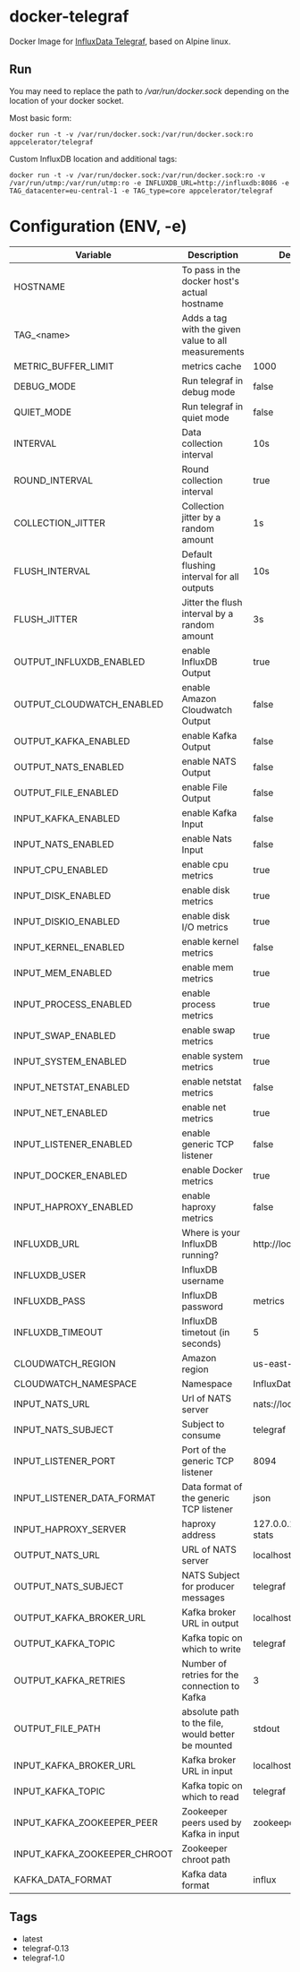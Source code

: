 # docker-telegraf

Docker Image for [InfluxData Telegraf](https://influxdata.com/time-series-platform/telegraf/), based on Alpine linux.

## Run

You may need to replace the path to */var/run/docker.sock* depending on the location of your docker socket.

Most basic form:

    docker run -t -v /var/run/docker.sock:/var/run/docker.sock:ro appcelerator/telegraf

Custom InfluxDB location and additional tags:

    docker run -t -v /var/run/docker.sock:/var/run/docker.sock:ro -v /var/run/utmp:/var/run/utmp:ro -e INFLUXDB_URL=http://influxdb:8086 -e TAG_datacenter=eu-central-1 -e TAG_type=core appcelerator/telegraf

# Configuration (ENV, -e)

Variable | Description | Default value | Sample value 
-------- | ----------- | ------------- | ------------
HOSTNAME | To pass in the docker host's actual hostname | | localhost
TAG_\<name\> | Adds a tag with the given value to all measurements | | TAG_datacenter=eu-central-1
METRIC_BUFFER_LIMIT | metrics cache | 1000 |
DEBUG_MODE | Run telegraf in debug mode | false | true
QUIET_MODE | Run telegraf in quiet mode | false | true
INTERVAL | Data collection interval | 10s |
ROUND_INTERVAL | Round collection interval | true |
COLLECTION_JITTER | Collection jitter by a random amount | 1s |
FLUSH_INTERVAL | Default flushing interval for all outputs | 10s |
FLUSH_JITTER | Jitter the flush interval by a random amount | 3s |
OUTPUT_INFLUXDB_ENABLED | enable InfluxDB Output | true |
OUTPUT_CLOUDWATCH_ENABLED | enable Amazon Cloudwatch Output | false |
OUTPUT_KAFKA_ENABLED | enable Kafka Output | false |
OUTPUT_NATS_ENABLED | enable NATS Output | false |
OUTPUT_FILE_ENABLED | enable File Output | false |
INPUT_KAFKA_ENABLED | enable Kafka Input | false |
INPUT_NATS_ENABLED | enable Nats Input | false |
INPUT_CPU_ENABLED | enable cpu metrics | true |
INPUT_DISK_ENABLED | enable disk metrics | true |
INPUT_DISKIO_ENABLED | enable disk I/O metrics | true |
INPUT_KERNEL_ENABLED | enable kernel metrics | false |
INPUT_MEM_ENABLED | enable mem metrics | true |
INPUT_PROCESS_ENABLED | enable process metrics | true |
INPUT_SWAP_ENABLED | enable swap metrics | true |
INPUT_SYSTEM_ENABLED | enable system metrics | true |
INPUT_NETSTAT_ENABLED | enable netstat metrics | false |
INPUT_NET_ENABLED | enable net metrics | true |
INPUT_LISTENER_ENABLED | enable generic TCP listener | false |
INPUT_DOCKER_ENABLED | enable Docker metrics | true |
INPUT_HAPROXY_ENABLED | enable haproxy metrics | false |
INFLUXDB_URL | Where is your InfluxDB running? | http://localhost:8086 | http://influxdb:8086
INFLUXDB_USER | InfluxDB username | |
INFLUXDB_PASS | InfluxDB password | metrics |
INFLUXDB_TIMEOUT | InfluxDB timetout (in seconds) | 5 |
CLOUDWATCH_REGION | Amazon region | us-east-1 |
CLOUDWATCH_NAMESPACE | Namespace | InfluxData/Telegraf |
INPUT_NATS_URL | Url of NATS server | nats://localhost:4222 |
INPUT_NATS_SUBJECT | Subject to consume | telegraf |
INPUT_LISTENER_PORT | Port of the generic TCP listener | 8094 |
INPUT_LISTENER_DATA_FORMAT | Data format of the generic TCP listener | json |
INPUT_HAPROXY_SERVER | haproxy address | 127.0.0.1:1931/haproxy?stats | /var/run/haproxy/admin/sock
OUTPUT_NATS_URL | URL of NATS server | localhost:4222 |
OUTPUT_NATS_SUBJECT | NATS Subject for producer messages | telegraf |
OUTPUT_KAFKA_BROKER_URL | Kafka broker URL in output | localhost:9092 |
OUTPUT_KAFKA_TOPIC | Kafka topic on which to write | telegraf |
OUTPUT_KAFKA_RETRIES | Number of retries for the connection to Kafka | 3 |
OUTPUT_FILE_PATH | absolute path to the file, would better be mounted | stdout |
INPUT_KAFKA_BROKER_URL | Kafka broker URL in input | localhost:9092 |
INPUT_KAFKA_TOPIC | Kafka topic on which to read | telegraf |
INPUT_KAFKA_ZOOKEEPER_PEER | Zookeeper peers used by Kafka in input | zookeeper:2181 |
INPUT_KAFKA_ZOOKEEPER_CHROOT | Zookeeper chroot path | |
KAFKA_DATA_FORMAT | Kafka data format | influx |

## Tags

- latest
- telegraf-0.13
- telegraf-1.0
